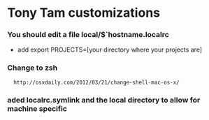 # Tony Tam customizations

### You should edit a file local/$`hostname.localrc
   * add export PROJECTS=[your directory where your projects are]

### Change to zsh
      http://osxdaily.com/2012/03/21/change-shell-mac-os-x/
### aded localrc.symlink and the local directory to allow for machine specific

